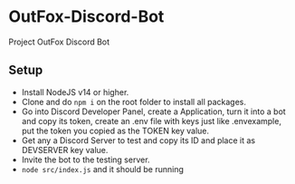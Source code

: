 # OutFox-Discord-Bot

Project OutFox Discord Bot

## Setup

- Install NodeJS v14 or higher.
- Clone and do `npm i` on the root folder to install all packages.
- Go into Discord Developer Panel, create a Application, turn it into a bot and copy its token, create an .env file with keys just like .envexample, put the token you copied as the TOKEN key value.
- Get any a Discord Server to test and copy its ID and place it as DEVSERVER key value.
- Invite the bot to the testing server.
- `node src/index.js` and it should be running